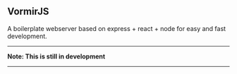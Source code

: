 ## VormirJS
A boilerplate webserver based on express + react + node for easy and fast development.

***
**Note: This is still in development**
***